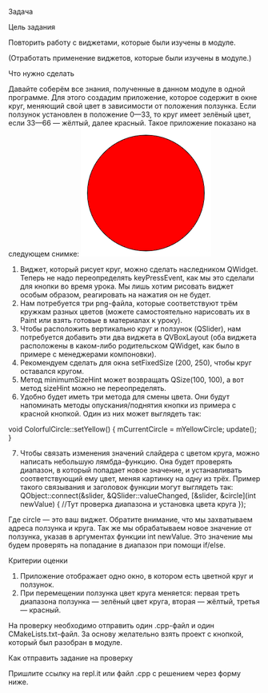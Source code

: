 Задача

Цель задания

Повторить работу с виджетами, которые были изучены в модуле.

(Отработать применение виджетов, которые были изучены в модуле.)



Что нужно сделать

Давайте соберём все знания, полученные в данном модуле в одной программе. Для этого создадим приложение, которое содержит в окне круг, меняющий свой цвет в зависимости от положения ползунка. Если ползунок установлен в положение 0—33,  то круг имеет зелёный цвет, если 33—66 — жёлтый, далее красный. Такое приложение показано на следующем снимке:
![](red.png)
1. Виджет, который рисует круг, можно сделать наследником QWidget. Теперь не надо переопределять keyPressEvent, как мы это сделали для кнопки во время урока. Мы лишь хотим рисовать виджет особым образом, реагировать на нажатия он не будет.
2. Нам потребуется три png-файла, которые соответствуют трём кружкам разных цветов (можете самостоятельно нарисовать их в Paint или взять готовые в материалах к уроку).
3. Чтобы расположить вертикально круг и ползунок (QSlider), нам потребуется добавить эти два виджета в QVBoxLayout (оба виджета расположены в каком-либо родительском QWidget, как было в примере с менеджерами компоновки).
4. Рекомендуем сделать для окна setFixedSize (200, 250), чтобы круг оставался кругом.
5. Метод minimumSizeHint может возвращать QSize(100, 100), а вот метод sizeHint можно не переопределять.
6. Удобно будет иметь три метода для смены цвета. Они будут напоминать методы опускания/поднятия кнопки из примера с красной кнопкой. Один из них может выглядеть так:

void ColorfulCircle::setYellow() {
mCurrentCircle = mYellowCircle;
update();
}

7. Чтобы связать изменения значений слайдера с цветом круга, можно написать небольшую лямбда-функцию. Она будет проверять диапазон, в который попадает новое значение, и устанавливать соответствующий ему цвет, меняя картинку на одну из трёх. Пример такого связывания и заголовок функции могут выглядеть так:
QObject::connect(&slider, &QSlider::valueChanged, [&slider, &circle](int newValue)
{ //Тут проверка диапазона и установка цвета круга });

Где circle — это ваш виджет. Обратите внимание, что мы захватываем адреса ползунка и круга. Так же мы обрабатываем новое значение от ползунка, указав в аргументах функции int newValue. Это значение мы будем проверять на попадание в диапазон при помощи if/else.



Критерии оценки

1. Приложение отображает одно окно, в котором есть цветной круг и ползунок.
2. При перемещении ползунка цвет круга меняется: первая треть диапазона ползунка — зелёный цвет круга, вторая — жёлтый, третья — красный.

На проверку необходимо отправить один .cpp-файл и один CMakeLists.txt-файл. За основу желательно взять проект с кнопкой, который был разобран в модуле.



Как отправить задание на проверку

Пришлите ссылку на repl.it или файл .срр с решением через форму ниже.